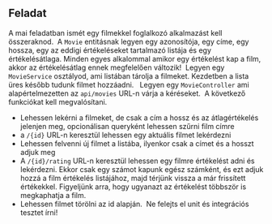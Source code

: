 ## Feladat
A mai feladatban ismét egy filmekkel foglalkozó alkalmazást kell összeraknod.
​
A `Movie` entitásnak legyen egy azonosítója, egy címe, egy hossza, egy az eddigi értékeléseket tartalmazó listája és egy értékelésátlaga.
Minden egyes alkalommal amikor egy értékelést kap a film, akkor az értékelésátlag ennek megfelelően változik!
​
Legyen egy `MovieService` osztályod, ami listában tárolja a filmeket. Kezdetben a lista üres később tudunk filmet hozzáadni. 
​
​
Legyen egy `MovieController` ami alapértelmezetten az `api/movies` URL-n várja a kéréseket. 
​
A következő funkciókat kell megvalósítani.
* Lehessen lekérni a filmeket, de csak a cím a hossz és az átlagértékelés jelenjen meg, opcionálisan queryként lehessen szűrni film címre
* a `/{id}` URL-n keresztül lehessen egy aktuális filmet lekérdezni 
* Lehessen felvenni új filmet a listába, ilyenkor csak a címet és a hosszt adjuk meg
* A `/{id}/rating` URL-n keresztül lehessen egy filmre értékelést adni és lekérdezni. Ekkor csak egy számot kapunk egész számként, és ezt adjuk hozzá a film értékelés listájához, majd térjünk vissza a már frissített értékekkel. Figyeljünk arra, hogy ugyanazt az értékelést többször is megkaphatja a film. 
* Lehessen filmet törölni az id alapján. 
​
Ne felejts el unit és integrációs tesztet írni!